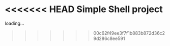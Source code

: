 <<<<<<< HEAD
Simple Shell project
=======
loading...
>>>>>>> 00c62f49ee3f7f1b883b872d36c29d286c8ee591
